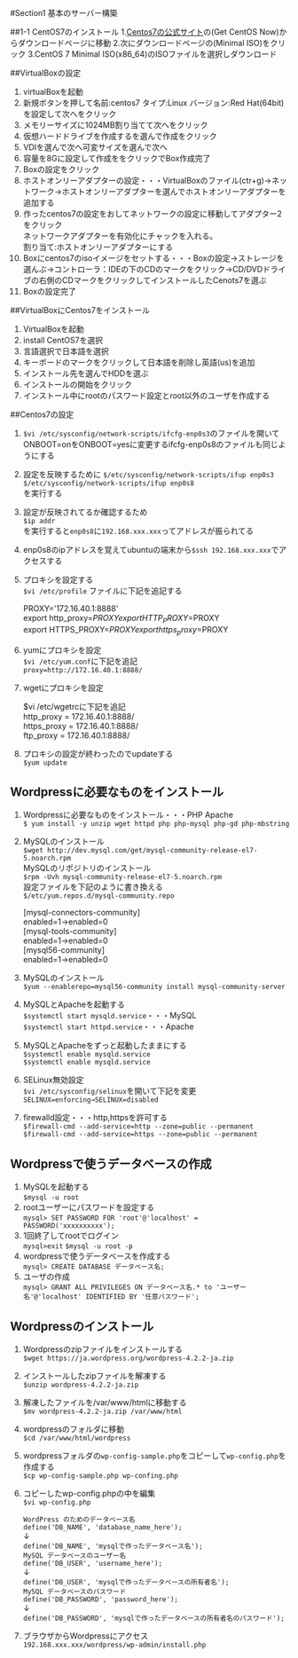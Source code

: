 #Section1 基本のサーバー構築

##1-1 CentOS7のインストール
1.[Centos7の公式サイト](https://www.centos.org/)の(Get CentOS Now)からダウンロードページに移動
2.次にダウンロードページの(Minimal ISO)をクリック
3.CentOS 7 Minimal ISO(x86_64)のISOファイルを選択しダウンロード

##VirtualBoxの設定
1. virtualBoxを起動
2. 新規ボタンを押して名前:centos7 タイプ:Linux バージョン:Red Hat(64bit)を設定して次へをクリック
3. メモリーサイズに1024MB割り当てて次へをクリック
4. 仮想ハードドライブを作成するを選んで作成をクリック
5. VDIを選んで次へ可変サイズを選んで次へ
6. 容量を8Gに設定して作成ををクリックでBox作成完了
7. Boxの設定をクリック
8. ホストオンリーアダプターの設定・・・VirtualBoxのファイル(ctr+g)→ネットワーク→ホストオンリーアダプターを選んでホストオンリーアダプターを追加する
9. 作ったcentos7の設定をおしてネットワークの設定に移動してアダプター2をクリック  
    ネットワークアダプターを有効化にチャックを入れる。  
    割り当て:ホストオンリーアダプターにする
10. Boxにcentos7のisoイメージをセットする・・・Boxの設定→ストレージを選んぶ→コントローラ：IDEの下のCDのマークをクリック→CD/DVDドライブの右側のCDマークをクリックしてインストールしたCenots7を選ぶ
11. Boxの設定完了

##VirtualBoxにCentos7をインストール
1. VirtualBoxを起動
2. install CentOS7を選択
3. 言語選択で日本語を選択
4. キーボードのマークをクリックして日本語を削除し英語(us)を追加
5. インストール先を選んでHDDを選ぶ
6. インストールの開始をクリック
7. インストール中にrootのパスワード設定とroot以外のユーザを作成する

##Centos7の設定
1. `$vi /etc/sysconfig/network-scripts/ifcfg-enp0s3`のファイルを開いて ONBOOT=onをONBOOT=yesに変更するifcfg-enp0s8のファイルも同じようにする
2. 設定を反映するために
   `$/etc/sysconfig/network-scripts/ifup enp0s3`  
   `$/etc/sysconfig/network-scripts/ifup enp0s8`  
   を実行する
3. 設定が反映されてるか確認するため  
   `$ip addr`  
   を実行すると`enp0s8`に`192.168.xxx.xxx`ってアドレスが振られてる  
4. enp0s8のipアドレスを覚えてubuntuの端末から`$ssh 192.168.xxx.xxx`でアクセスする  
5. プロキシを設定する  
   `$vi /etc/profile` ファイルに下記を追記する  

    PROXY='172.16.40.1:8888'  
    export http_proxy=$PROXY  
    export HTTP_PROXY=$PROXY  
    export HTTPS_PROXY=$PROXY  
    export https_proxy=$PROXY  

6. yumにプロキシを設定  
   `$vi /etc/yum.conf`に下記を追記  
   `proxy=http://172.16.40.1:8888/`  
7. wgetにプロキシを設定  

    $vi /etc/wgetrcに下記を追記  
    http_proxy = 172.16.40.1:8888/  
    https_proxy = 172.16.40.1:8888/  
    ftp_proxy = 172.16.40.1:8888/  

8. プロキシの設定が終わったのでupdateする  
   `$yum update`  
## Wordpressに必要なものをインストール
1. Wordpressに必要なものをインストール・・・PHP Apache  
   `$ yum install -y unzip wget httpd php php-mysql php-gd php-mbstring`  
2. MySQLのインストール  
   `$wget http://dev.mysql.com/get/mysql-community-release-el7-5.noarch.rpm`  
   MySQLのリポジトリのインストール  
   `$rpm -Uvh mysql-community-release-el7-5.noarch.rpm`  
   設定ファイルを下記のように書き換える  
   `$/etc/yum.repos.d/mysql-community.repo`  

    [mysql-connectors-community]  
    enabled=1→enabled=0  
    [mysql-tools-community]  
    enabled=1→enabled=0  
    [mysql56-community]  
    enabled=1→enabled=0  

3. MySQLのインストール  
   `$yum --enablerepo=mysql56-community install mysql-community-server`
4. MySQLとApacheを起動する  
   `$systemctl start mysqld.service`・・・MySQL  
   `$systemctl start httpd.service`・・・Apache  
5. MySQLとApacheをずっと起動したままにする  
   `$systemctl enable mysqld.service`  
   `$systemctl enable mysqld.service`  
6. SELinux無効設定  
   `$vi /etc/sysconfig/selinux`を開いて下記を変更  
   `SELINUX=enforcing→SELINUX=disabled`  
7. firewalld設定・・・http,httpsを許可する  
   `$firewall-cmd --add-service=http --zone=public --permanent`  
   `$firewall-cmd --add-service=https --zone=public --permanent`  

## Wordpressで使うデータベースの作成
1. MySQLを起動する  
   `$mysql -u root`
2. rootユーザーにパスワードを設定する  
   `mysql> SET PASSWORD FOR 'root'@'localhost' = PASSWORD('xxxxxxxxxx');`
3. 1回終了してrootでログイン  
   `mysql>exit`
   `$mysql -u root -p`
4. wordpressで使うデータベースを作成する  
   `mysql> CREATE DATABASE データベース名;`  
5. ユーザの作成    
   `mysql> GRANT ALL PRIVILEGES ON データベース名.* to 'ユーザー名'@'localhost' IDENTIFIED BY '任意パスワード';`

## Wordpressのインストール
1. Wordpressのzipファイルをインストールする  
   `$wget https://ja.wordpress.org/wordpress-4.2.2-ja.zip`  
2. インストールしたzipファイルを解凍する  
   `$unzip wordpress-4.2.2-ja.zip`  
3. 解凍したファイルを/var/www/htmlに移動する  
   `$mv wordpress-4.2.2-ja.zip /var/www/html`  
4. wordpressのフォルダに移動  
   `$cd /var/www/html/wordpress`  
5. wordpressフォルダの`wp-config-sample.php`をコピーして`wp-config.php`を作成する  
   `$cp wp-config-sample.php wp-confing.php`  
6. コピーしたwp-config.phpの中を編集  
   `$vi wp-config.php`  

    `WordPress のためのデータベース名`   
    `define('DB_NAME', 'database_name_here');`  
    ↓  
    `define('DB_NAME', 'mysqlで作ったデータベース名');`  
    `MySQL データベースのユーザー名`  
    `define('DB_USER', 'username_here');`  
    ↓  
    `define('DB_USER', 'mysqlで作ったデータベースの所有者名');`  
    `MySQL データベースのパスワード`  
    `define('DB_PASSWORD', 'password_here');`  
    ↓  
    `define('DB_PASSWORD', 'mysqlで作ったデータベースの所有者名のパスワード');`

7. ブラウザからWordpressにアクセス  
   `192.168.xxx.xxx/wordpress/wp-admin/install.php`
